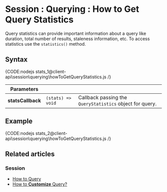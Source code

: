 # Session : Querying : How to Get Query Statistics

Query statistics can provide important information about a query like duration, total number of results, staleness information, etc. To access statistics use the `statistics()` method.

## Syntax

{CODE:nodejs stats_1@client-api\session\querying\howToGetQueryStatistics.js /}

| Parameters | | |
| ------------- | ------------- | ----- |
| **statsCallback** | `(stats) => void` | Callback passing the `QueryStatistics` object for query. |

## Example

{CODE:nodejs stats_2@client-api\session\querying\howToGetQueryStatistics.js /}

## Related articles

### Session

- [How to Query](../../../client-api/session/querying/how-to-query)
- [How to **Customize** Query?](../../../client-api/session/querying/how-to-customize-query)
